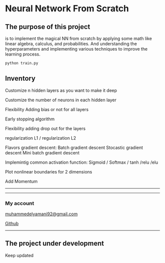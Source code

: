 # Neural Network From Scratch

## The purpose of this project

is to implement the magical NN from scratch by applying some math like linear algebra, calculus, and probabilities.
And understanding the hyperparameters and implementing various techniques to improve the learning process.

```python
python train.py
```

## Inventory

Customize n hidden layers as you want to make it deep

Customize the number of neurons in each hidden layer

Flexibility Adding bias or not for all layers

Early stopping algorithm

Flexibility adding drop out for the layers

regularization L1 / regularization L2

Flavors gradient descent:
    Batch gradient descent
    Stocastic gradient descent
    Mini batch gradient descent

Implemintig common activation function: Sigmoid / Softmax / tanh /relu /elu

Plot nonlinear boundaries for 2 dimensions

Add Momentum

-------------------------------------------------------------------------------------

-------------------------------------------------------------------------------------

### My account

muhammedelyamani92@gmail.com

[Github](https://github.com/WikiGenius)

-------------------------------------------------------------------------------------

## The project under development

Keep updated
